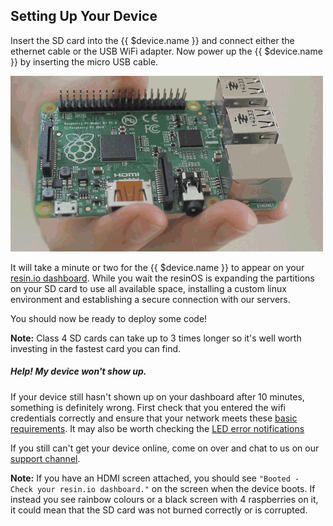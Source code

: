## Setting Up Your Device

Insert the SD card into the {{ $device.name }} and connect either the ethernet cable or the USB WiFi adapter. Now power up the {{ $device.name }} by inserting the micro USB cable.

![insert SD](/img/gifs/insert-sd.gif)

It will take a minute or two for the {{ $device.name }} to appear on your [resin.io dashboard][resinDash]. While you wait the resinOS is expanding the partitions on your SD card to use all available space, installing a custom linux environment and establishing a secure connection with our servers.

You should now be ready to deploy some code!

__Note:__ Class 4 SD cards can take up to 3 times longer so it's well worth investing in the fastest card you can find.

##### Help! My device won't show up.
If your device still hasn't shown up on your dashboard after 10 minutes, something is definitely wrong. First check that you entered the wifi credentials correctly and ensure that your network meets these [basic requirements][networkRequirements]. It may also be worth checking the [LED error notifications][errorNotifications]

If you still can't get your device online, come on over and chat to us on our [support channel][usingSupport].

__Note:__ If you have an HDMI screen attached, you should see `"Booted - Check your resin.io dashboard."` on the screen when the device boots. If instead you see rainbow colours or a black screen with 4 raspberries on it, it could mean that the SD card was not burned correctly or is corrupted.

[resinDash]:https://dashboard.resin.io/
[networkRequirements]:/deployment/wifi/#network-requirements
[usingSupport]:/support/
[errorNotifications]:/troubleshooting/error
